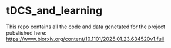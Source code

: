 # tDCS_and_learning

This repo contains all the code and data genetated for the project pubslished here:
https://www.biorxiv.org/content/10.1101/2025.01.23.634520v1.full
